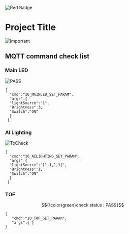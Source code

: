 
![Red Badge](https://img.shields.io/badge/Important-Red-red)
# Project Title

![Important](https://img.shields.io/badge/Note-Important-red)

## MQTT command check list

### Main LED
![PASS](https://img.shields.io/badge/Status-PASS-green)
```
{
  "cmd":"IO_MAINLED_SET_PARAM",
  "args":{
  "lightSource":"1",
  "Brightness":3,
  "Switch":"ON"
  }
 }
```

 ### AI Lighting
![ToCheck](https://img.shields.io/badge/Status-ToCheck-red)
```
{
  "cmd":"IO_AILIGHTING_SET_PARAM",
  "args":{
  "lightSource":"[1,1,1,1]",
  "Brightness":1,
  "Switch":"ON"
  }
 }
```

 ### TOF
$${\color{green}check status : PASS}$$
```
{
   "cmd":"IO_TOF_GET_PARAM",
   "args":{ }
}
```